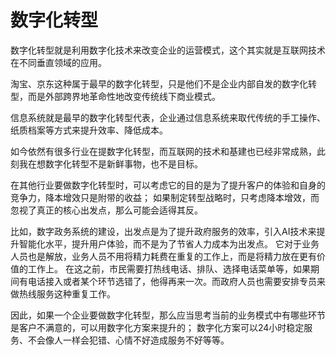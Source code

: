 # 数字化转型

数字化转型就是利用数字化技术来改变企业的运营模式，这个其实就是互联网技术在不同垂直领域的应用。

淘宝、京东这种属于最早的数字化转型，只是他们不是企业内部自发的数字化转型，而是外部跨界地革命性地改变传统线下商业模式。

信息系统就是最早的数字化转型代表，企业通过信息系统来取代传统的手工操作、纸质档案等方式来提升效率、降低成本。

如今依然有很多行业在提数字化转型，而互联网的技术和基建也已经非常成熟，此刻我在想数字化转型不是新鲜事物，也不是目标。

在其他行业要做数字化转型时，可以考虑它的目的是为了提升客户的体验和自身的竞争力，降本增效只是附带的收益；
如果制定转型战略时，只考虑降本增效，而忽视了真正的核心出发点，那么可能会适得其反。

比如，数字政务系统的建设，出发点是为了提升政府服务的效率，引入AI技术来提升智能化水平，提升用户体验，而不是为了节省人力成本为出发点。
它对于业务人员也是解放，业务人员不用将精力耗费在重复的工作上，而是将精力放在更有价值的工作上。
在这之前，市民需要打热线电话、排队、选择电话菜单等，如果期间有电话接入或者某个环节选错了，他得再来一次。而政府人员也需要安排专员来做热线服务这种重复工作。

因此，如果一个企业要做数字化转型，那么应当思考当前的业务模式中有哪些环节是客户不满意的，可以用数字化方案来提升的；
数字化方案可以24小时稳定服务、不会像人一样会犯错、心情不好造成服务不好等等。